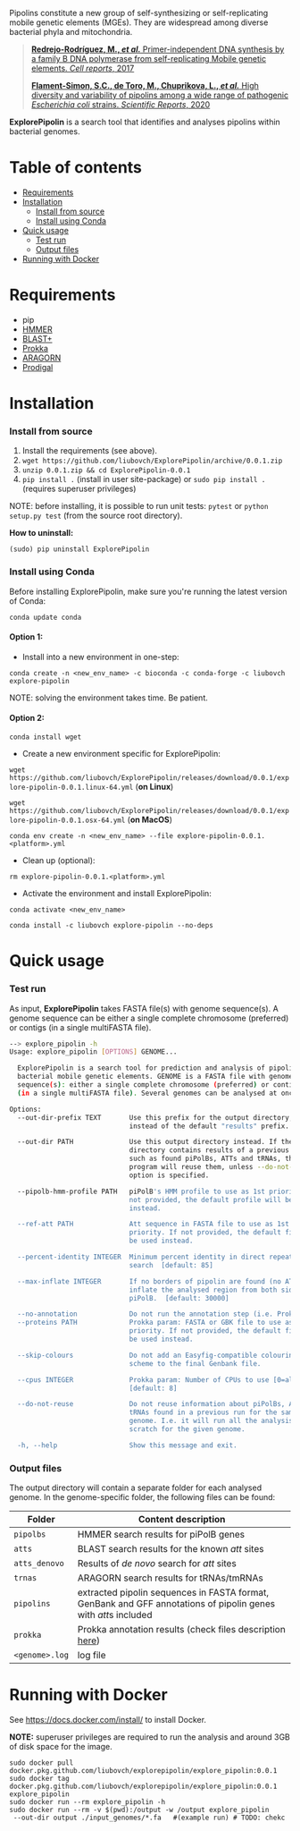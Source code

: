Pipolins constitute a new group of self-synthesizing or self-replicating 
mobile genetic elements (MGEs). They are widespread among diverse bacterial 
phyla and mitochondria.

> [**Redrejo-Rodríguez, M., *et al.*** Primer-independent DNA synthesis 
>by a family B DNA polymerase from self-replicating Mobile genetic elements. 
>*Cell reports*, 2017](https://doi.org/10.1016/j.celrep.2017.10.039)
>
>[**Flament-Simon, S.C., de Toro, M., Chuprikova, L., *et al.*** High diversity 
>and variability of pipolins among a wide range of pathogenic *Escherichia 
>coli* strains. *Scientific Reports*, 2020](https://www.nature.com/articles/s41598-020-69356-6#Sec18)

 **ExplorePipolin** is a search tool that identifies and analyses
 pipolins within bacterial genomes.

# Table of contents

* [Requirements](#requirements)
* [Installation](#installation)
    * [Install from source](#install-from-source)
    * [Install using Conda](#install-using-conda)
* [Quick usage](#quick-usage)
    * [Test run](#test-run)
    * [Output files](#output-files)
* [Running with Docker](#running-with-docker)

# Requirements

 * pip
 * [HMMER](http://hmmer.org/)
 * [BLAST+](https://www.ncbi.nlm.nih.gov/books/NBK279690/)
 * [Prokka](https://github.com/tseemann/prokka)
 * [ARAGORN](https://github.com/TheSEED/aragorn)
 * [Prodigal](https://github.com/hyattpd/Prodigal)

# Installation
### Install from source

 1. Install the requirements (see above).
 1. `wget https://github.com/liubovch/ExplorePipolin/archive/0.0.1.zip`
 1. `unzip 0.0.1.zip && cd ExplorePipolin-0.0.1` 
 1. `pip install .` (install in user site-package) or
 `sudo pip install .` (requires superuser privileges)
 
NOTE: before installing, it is possible to run unit tests:
`pytest` or `python setup.py test` (from the source root directory).
 
**How to uninstall:**

`(sudo) pip uninstall ExplorePipolin`

### Install using Conda

Before installing ExplorePipolin, make sure you're running the latest 
 version of Conda:
 
 `conda update conda`

#### Option 1: 

 * Install into a new environment in one-step:

 `conda create -n <new_env_name> -c bioconda -c conda-forge -c liubovch explore-pipolin`

NOTE: solving the environment takes time. Be patient.

#### Option 2:

 `conda install wget`
 
 * Create a new environment specific for ExplorePipolin:

 `wget https://github.com/liubovch/ExplorePipolin/releases/download/0.0.1/explore-pipolin-0.0.1.linux-64.yml` (**on Linux**)

 `wget https://github.com/liubovch/ExplorePipolin/releases/download/0.0.1/explore-pipolin-0.0.1.osx-64.yml` (**on MacOS**)
 
 `conda env create -n <new_env_name> --file explore-pipolin-0.0.1.<platform>.yml`

  * Clean up (optional):
 
 `rm explore-pipolin-0.0.1.<platform>.yml`
 
 * Activate the environment and install ExplorePipolin:
 
 `conda activate <new_env_name>`
 
 `conda install -c liubovch explore-pipolin --no-deps`

# Quick usage

### Test run
As input, **ExplorePipolin** takes FASTA file(s) with genome sequence(s). 
A genome sequence can be either a single complete chromosome (preferred) 
or contigs (in a single multiFASTA file).

```bash
--> explore_pipolin -h
Usage: explore_pipolin [OPTIONS] GENOME...

  ExplorePipolin is a search tool for prediction and analysis of pipolins,
  bacterial mobile genetic elements. GENOME is a FASTA file with genome
  sequence(s): either a single complete chromosome (preferred) or contigs
  (in a single multiFASTA file). Several genomes can be analysed at once.

Options:
  --out-dir-prefix TEXT       Use this prefix for the output directory,
                              instead of the default "results" prefix.

  --out-dir PATH              Use this output directory instead. If the
                              directory contains results of a previous run,
                              such as found piPolBs, ATTs and tRNAs, the
                              program will reuse them, unless --do-not-reuse
                              option is specified.

  --pipolb-hmm-profile PATH   piPolB's HMM profile to use as 1st priority.If
                              not provided, the default profile will be used
                              instead.

  --ref-att PATH              Att sequence in FASTA file to use as 1st
                              priority. If not provided, the default file will
                              be used instead.

  --percent-identity INTEGER  Minimum percent identity in direct repeats
                              search  [default: 85]

  --max-inflate INTEGER       If no borders of pipolin are found (no ATTs),
                              inflate the analysed region from both sides of
                              piPolB.  [default: 30000]

  --no-annotation             Do not run the annotation step (i.e. Prokka).
  --proteins PATH             Prokka param: FASTA or GBK file to use as 1st
                              priority. If not provided, the default file will
                              be used instead.

  --skip-colours              Do not add an Easyfig-compatible colouring
                              scheme to the final Genbank file.

  --cpus INTEGER              Prokka param: Number of CPUs to use [0=all]
                              [default: 8]

  --do-not-reuse              Do not reuse information about piPolBs, ATTs and
                              tRNAs found in a previous run for the same
                              genome. I.e. it will run all the analysis from
                              scratch for the given genome.

  -h, --help                  Show this message and exit.
```

### Output files

The output directory will contain a separate folder for each analysed genome. In the genome-specific folder,
the following files can be found:
 
 | Folder | Content description |
 |--------|---------------------|
 | `pipolbs` | HMMER search results for piPolB genes |
 | `atts` | BLAST search results for the known *att* sites |
 | `atts_denovo` | Results of *de novo* search for *att* sites |
 | `trnas` | ARAGORN search results for tRNAs/tmRNAs |
 | `pipolins` | extracted pipolin sequences in FASTA format, GenBank and GFF annotations of pipolin genes with *att*s included |
 | `prokka` | Prokka annotation results (check files description [here](https://github.com/tseemann/prokka/blob/master/README.md#output-files))|
 | `<genome>.log` | log file |


# Running with Docker

See https://docs.docker.com/install/ to install Docker.

**NOTE:** superuser privileges are required to run the analysis and around 3GB of disk space for the image.

```
sudo docker pull docker.pkg.github.com/liubovch/explorepipolin/explore_pipolin:0.0.1
sudo docker tag docker.pkg.github.com/liubovch/explorepipolin/explore_pipolin:0.0.1 explore_pipolin
sudo docker run --rm explore_pipolin -h
sudo docker run --rm -v $(pwd):/output -w /output explore_pipolin 
 --out-dir output ./input_genomes/*.fa   #(example run) # TODO: chekc
```
